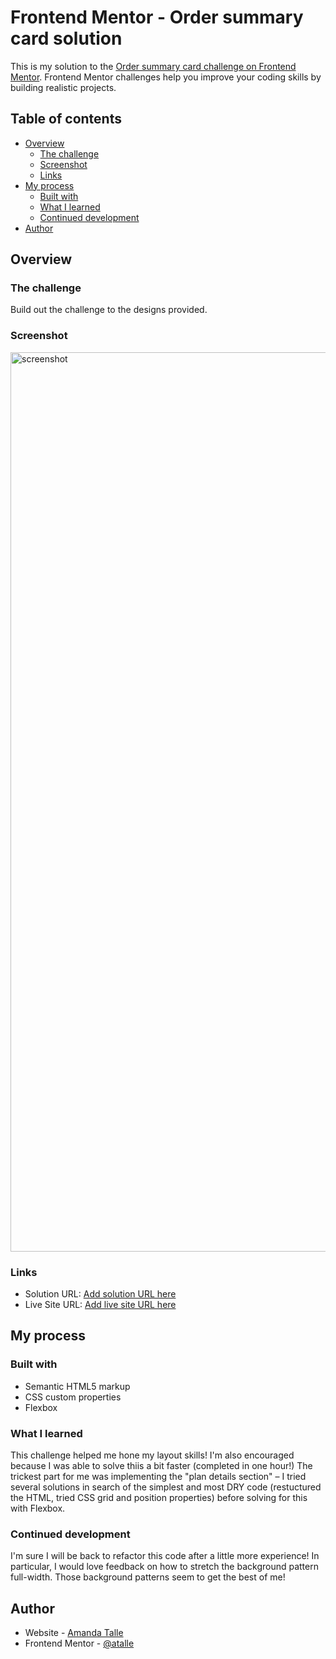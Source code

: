 # Frontend Mentor - Order summary card solution

This is my solution to the [Order summary card challenge on Frontend Mentor](https://www.frontendmentor.io/challenges/order-summary-component-QlPmajDUj). Frontend Mentor challenges help you improve your coding skills by building realistic projects. 

## Table of contents

- [Overview](#overview)
  - [The challenge](#the-challenge)
  - [Screenshot](#screenshot)
  - [Links](#links)
- [My process](#my-process)
  - [Built with](#built-with)
  - [What I learned](#what-i-learned)
  - [Continued development](#continued-development)
- [Author](#author)


## Overview

### The challenge

Build out the challenge to the designs provided.

### Screenshot
<img width="1439" alt="screenshot" src="https://user-images.githubusercontent.com/66145951/130310727-393dfffd-0250-4df4-8ba5-27babeed7441.png">

### Links

- Solution URL: [Add solution URL here](https://your-solution-url.com)
- Live Site URL: [Add live site URL here](https://atalle.github.io/order-summary-component/)

## My process

### Built with

- Semantic HTML5 markup
- CSS custom properties
- Flexbox

### What I learned

This challenge helped me hone my layout skills! I'm also encouraged because I was able to solve thiis a bit faster (completed in one hour!) The trickest part for me was implementing the "plan details section" – I tried several solutions in search of the simplest and most DRY code (restuctured the HTML, tried CSS grid and position properties) before solving for this with Flexbox.

### Continued development

I'm sure I will be back to refactor this code after a little more experience! In particular, I would love feedback on how to stretch the background pattern full-width. Those background patterns seem to get the best of me!

## Author

- Website - [Amanda Talle](http://amandatalle.io/)
- Frontend Mentor - [@atalle](https://www.frontendmentor.io/profile/atalle)
